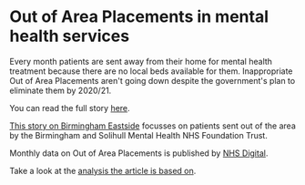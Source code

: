 # Out of Area Placements in mental health services

Every month patients are sent away from their home for mental health treatment because there are no local beds available for them. Inappropriate Out of Area Placements aren't going down despite the government's plan to eliminate them by 2020/21. 

You can read the full story [here](https://vfillis.github.io/out-of-area-placements/).

[This story on Birmingham Eastside](https://birminghameastside.com/mental-health-patients-forced-to-travel-hundreds-of-kilometres-for-treatment-despite-government-pledge/) focusses on patients sent out of the area by the Birmingham and Solihull Mental Health NHS Foundation Trust. 

Monthly data on Out of Area Placements is published by [NHS Digital](https://digital.nhs.uk/data-and-information/publications/statistical/out-of-area-placements-in-mental-health-services). 

Take a look at the [analysis the article is based on](https://github.com/vfillis/out-of-area-placements/tree/main/code). 
